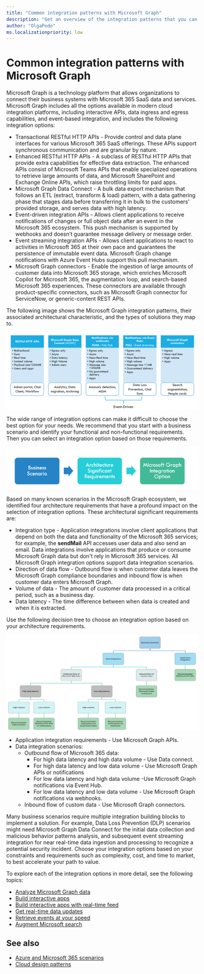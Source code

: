```yaml
---
title: "Common integration patterns with Microsoft Graph"
description: "Get an overview of the integration patterns that you can apply to solutions that you build using Microsoft Graph."
author: "OlgaPodo"
ms.localizationpriority: low
---
```


# Common integration patterns with Microsoft Graph

Microsoft Graph is a technology platform that allows organizations to connect their business systems with Microsoft 365 SaaS data and services. Microsoft Graph includes all the options available in modern cloud integration platforms, including interactive APIs, data ingress and egress capabilities, and event-based integration, and includes the following integration options:

- Transactional RESTful HTTP APIs - Provide control and data plane interfaces for various Microsoft 365 SaaS offerings. These APIs support synchronous communication and are granular by nature.  
- Enhanced RESTful HTTP APIs - A subclass of RESTful HTTP APIs that provide extra capabilities for effective data extraction. The enhanced APIs consist of Microsoft Teams APIs that enable specialized operations to retrieve large amounts of data, and  Microsoft SharePoint and Exchange Online APIs, which raise throttling limits for paid apps.
- Microsoft Graph Data Connect - A bulk data export mechanism that follows an ETL (extract, transform & load) pattern, with a data gathering phase that stages data before transferring it in bulk to the customers' provided storage, and serves data with high latency.  
- Event-driven integration APIs - Allows client applications to receive notifications of changes or full object data after an event in the Microsoft 365 ecosystem. This push mechanism is supported by webhooks and doesn’t guarantee message delivery or message order. 
- Event streaming integration APIs - Allows client applications to react to activities in Microsoft 365 at their own pace and guarantees the persistence of immutable event data. Microsoft Graph change notifications with Azure Event Hubs support this pull mechanism. 
- Microsoft Graph connectors - Enable the ingestion of large amounts of customer data into Microsoft 365 storage, which enriches Microsoft Copilot for Microsoft 365, the augmentation loop, and search-based Microsoft 365 experiences. These connectors are available through product-specific connectors, such as Microsoft Graph connector for ServiceNow, or generic-content REST APIs.

The following image shows the Microsoft Graph integration patterns, their associated architectural characteristic, and the types of solutions they map to.

![A diagram that lists integration patterns, the associated architectural components for each, and types of solutions](./images/integrationoptions.png)

The wide range of integration options can make it difficult to choose the best option for your needs. We recommend that you start with a business scenario and identify your functional and non-functional requirements. Then you can select an integration option based on those requirements.

![Diagram of the analysis flow which starts with a business scenario, then the definition of architecture requirements, and then the selection of an integration option](./images/scenariorequirementssolution.png)

Based on many known scenarios in the Microsoft Graph ecosystem, we identified four architecture requirements that have a profound impact on the selection of integration options. These architectural significant requirements are:

- Integration type - Application integrations involve client applications that depend on both the data and functionality of the Microsoft 365 services; for example, the **sendMail** API accesses user data and also send an email. Data integrations involve applications that produce or consume Microsoft Graph data but don't rely in Microsoft 365 services. All Microsoft Graph integration options support data integration scenarios.
- Direction of data flow - Outbound flow is when customer data leaves the Microsoft Graph compliance boundaries and inbound flow is when customer data enters Microsoft Graph.
- Volume of data - The amount of customer data processed in a critical period, such as a business day.
- Data latency - The time difference between when data is created and when it is extracted.

Use the following decision tree to choose an integration option based on your architecture requirements.

![decisionTree](./images/decisiontree.png)

- Application integration requirements - Use Microsoft Graph APIs.
- Data integration scenarios:
  - Outbound flow of Microsoft 365 data:
    - For high data latency and high data volume - Use Data connect.
    - For high data latency and low data volume - Use Microsoft Graph APIs or notifications
    - For low data latency and high data volume -Use Microsoft Graph notifications via Event Hub.
    - For low data latency and low data volume - Use Microsoft Graph notifications via webhooks.
  - Inbound flow of custom data - Use Microsoft Graph connectors.

Many business scenarios require multiple integration building blocks to implement a solution. For example, Data Loss Prevention (DLP) scenarios might need Microsoft Graph Data Connect for the initial data collection and malicious behavior patterns analysis, and subsequent event streaming integration for near real-time data ingestion and processing to recognize a potential security incident. Choose your integration options based on your constraints and requirements such as complexity, cost, and time to market, to best accelerate your path to value.

To explore each of the integration options in more detail, see the following topics:

- [Analyze Microsoft Graph data](./patterns/analyze-storage-data.md)
- [Build interactive apps](./patterns/interactive-applications.md)
- [Build interactive apps with real-time feed](./patterns/interactive-app-with-change-notifications-via-webhooks.md) 
- [Get real-time data updates](./patterns/notifications-in-push-mode.md)
- [Retrieve events at your speed](./patterns/notifications-in-pull-mode.md)
- [Augment Microsoft search](./patterns/augment-search-experience-with-custom-data.md)

## See also

- [Azure and Microsoft 365 scenarios](./azure/architecture/solutions/microsoft-365-scenarios)
- [Cloud design patterns](./azure/architecture/patterns/)
  
